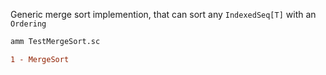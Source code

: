 Generic merge sort implemention, that can sort any `IndexedSeq[T]` with an
`Ordering`

```bash
amm TestMergeSort.sc
```

```diff
1 - MergeSort
```
